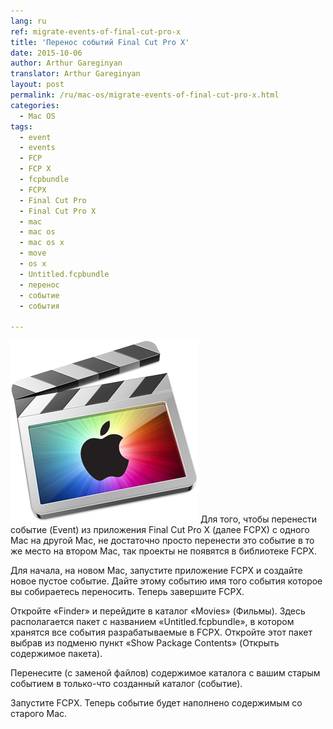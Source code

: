 ```yaml
---
lang: ru
ref: migrate-events-of-final-cut-pro-x
title: 'Перенос событий Final Cut Pro X'
date: 2015-10-06
author: Arthur Gareginyan
translator: Arthur Gareginyan
layout: post
permalink: /ru/mac-os/migrate-events-of-final-cut-pro-x.html
categories:
  - Mac OS
tags:
  - event
  - events
  - FCP
  - FCP X
  - fcpbundle
  - FCPX
  - Final Cut Pro
  - Final Cut Pro X
  - mac
  - mac os
  - mac os x
  - move
  - os x
  - Untitled.fcpbundle
  - перенос
  - событие
  - события

---
```


![thumb](/images/thumbnail/fcpx-apple.png)
Для того, чтобы перенести событие (Event) из приложения Final Cut Pro X (далее FCPX) с одного Mac на другой Mac, не достаточно просто перенести это событие в то же место на втором Mac, так проекты не появятся в библиотеке FCPX.


Для начала, на новом Mac, запустите приложение FCPX и создайте новое пустое событие. Дайте этому событию имя того события которое вы собираетесь переносить. Теперь завершите FCPX.

Откройте «Finder» и перейдите в каталог «Movies» (Фильмы). Здесь располагается пакет с названием «Untitled.fcpbundle», в котором хранятся все события разрабатываемые в FCPX. Откройте этот пакет выбрав из подменю пункт «Show Package Contents» (Открыть содержимое пакета).

Перенесите (с заменой файлов) содержимое каталога с вашим старым событием в только-что созданный каталог (событие). 

Запустите FCPX. Теперь событие будет наполнено содержимым со старого Mac.
